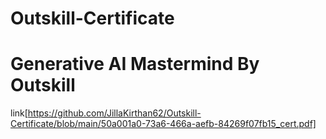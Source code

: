 # Outskill-Certificate
# Generative AI Mastermind By Outskill
link[https://github.com/JillaKirthan62/Outskill-Certificate/blob/main/50a001a0-73a6-466a-aefb-84269f07fb15_cert.pdf]
